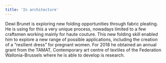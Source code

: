 ```yaml
---
title: 'In architecture'
---
```


Dewi Brunet is exploring new folding opportunities through fabric pleating. He is using for this a very unique process, nowadays limited to a few craftsmen working mainly for haute couture.
This new folding skill enabled him to explore a new range of possible applications, including the creation of a “resilient dress” for pregnant women. For 2018 he obtained an annual grant from the TAMAT, Contemporary art centre of textiles of the Federation Wallonia-Brussels where he is able to develop is research.